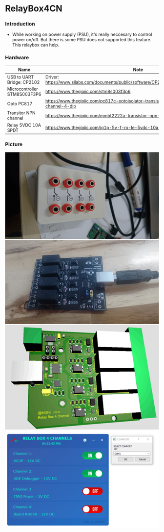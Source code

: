 # RelayBox4CN

### Introduction

-  While working on power supply (PSU), it's really neccesary to control power on/off. But there is some PSU does not supported this feature. This relaybox can help.

### Hardware

| Name                         | Note                                                                                         |
| ---------------------------- | -------------------------------------------------------------------------------------------- |
| USB to UART Bridge: CP2102   | Driver: https://www.silabs.com/documents/public/software/CP210x_Universal_Windows_Driver.zip |
| Microcontroller STM8S003F3P6 | https://www.thegioiic.com/stm8s003f3p6                                                       |
| Opto PC817                   | https://www.thegioiic.com/pc817c-optoisolator-transistor-output-5000vrms-1-channel-4-dip     |
| Transitor NPN channel        | https://www.thegioiic.com/mmbt2222a-transistor-npn-40v-0-6a-3-chan-sot-23                    |
| Relay 5VDC 10A SPDT          | https://www.thegioiic.com/jq1p-5v-f-ro-le-5vdc-10a-spdt                                      |

### Picture

![Relay Box in Lab](/relay-box.png)
<br>
![Relay-PCB](/relay-pcb.png)
<br>
![Relay-PCB-Design](/relay-pcb-design.png)
<br>
![Relay-Python-GUI](/relay-pcb-python-GUI.png)
